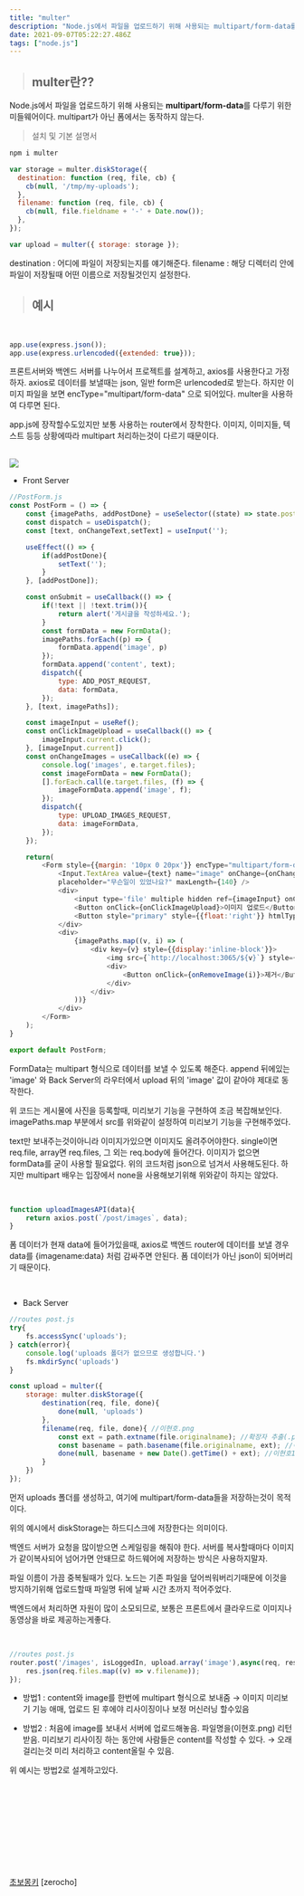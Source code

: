 ```yaml
---
title: "multer"
description: "Node.js에서 파일을 업로드하기 위해 사용되는 multipart/form-data를 다루기 위한 미들웨어이다."
date: 2021-09-07T05:22:27.486Z
tags: ["node.js"]
---
```

>## multer란??

Node.js에서 파일을 업로드하기 위해 사용되는 **multipart/form-data**를 다루기 위한 미들웨어이다. multipart가 아닌 폼에서는 동작하지 않는다.

> 설치 및 기본 설명서

```js
npm i multer
```

```js
var storage = multer.diskStorage({
  destination: function (req, file, cb) {
    cb(null, '/tmp/my-uploads');
  },
  filename: function (req, file, cb) {
    cb(null, file.fieldname + '-' + Date.now());
  },
});

var upload = multer({ storage: storage });
```
destination : 어디에 파일이 저장되는지를 얘기해준다.
filename : 해당 디렉터리 안에 파일이 저장될때 어떤 이름으로 저장될것인지 설정한다.

> ## 예시

<br />

```js
app.use(express.json());
app.use(express.urlencoded({extended: true}));
```

프론트서버와 백엔드 서버를 나누어서 프로젝트를 설계하고, axios를 사용한다고 가정하자. 
axios로 데이터를 보낼때는 json, 일반 form은 urlencoded로 받는다. 하지만 이미지 파일을 보면 encType="multipart/form-data" 으로 되어있다. multer을 사용하여 다루면 된다.

app.js에 장작할수도있지만 보통 사용하는 router에서 장착한다. 이미지, 이미지들, 텍스트 등등 상황에따라 multipart 처리하는것이 다르기 때문이다.

<br />

<img src="https://media.vlpt.us/images/bbio3o/post/ed9f0295-74be-46d1-bb32-4fbd19d72abe/Present%20with%20ease%20(2).jpg" />

<br />

* Front Server

```js
//PostForm.js
const PostForm = () => {
    const {imagePaths, addPostDone} = useSelector((state) => state.post);
    const dispatch = useDispatch();
    const [text, onChangeText,setText] = useInput('');

    useEffect(() => {
        if(addPostDone){
            setText('');
        }
    }, [addPostDone]);

    const onSubmit = useCallback(() => {
        if(!text || !text.trim()){
            return alert('게시글을 작성하세요.');
        }
        const formData = new FormData();
        imagePaths.forEach((p) => {
            formData.append('image', p)
        });
        formData.append('content', text);
        dispatch({
            type: ADD_POST_REQUEST,
            data: formData,
        });
    }, [text, imagePaths]);

    const imageInput = useRef();
    const onClickImageUpload = useCallback(() => {
        imageInput.current.click();
    }, [imageInput.current])
    const onChangeImages = useCallback((e) => {
        console.log('images', e.target.files);
        const imageFormData = new FormData();
        [].forEach.call(e.target.files, (f) => {
            imageFormData.append('image', f);
        });
        dispatch({
            type: UPLOAD_IMAGES_REQUEST,
            data: imageFormData,
        });
    });

    return(
        <Form style={{margin: '10px 0 20px'}} encType="multipart/form-data" onFinish={onSubmit}>
            <Input.TextArea value={text} name="image" onChange={onChangeText} 
            placeholder="무슨일이 있었나요?" maxLength={140} />
            <div>
                <input type='file' multiple hidden ref={imageInput} onChange={onChangeImages}/>
                <Button onClick={onClickImageUpload}>이미지 업로드</Button>
                <Button style="primary" style={{float:'right'}} htmlType="submit">짹짹</Button>
            </div>
            <div>
                {imagePaths.map((v, i) => (
                    <div key={v} style={{display:'inline-block'}}>
                        <img src={`http://localhost:3065/${v}`} style={{width:'200px'}} alt={v} />
                        <div>
                            <Button onClick={onRemoveImage(i)}>제거</Button>
                        </div>
                    </div>
                ))}
            </div>
        </Form>
    );
}

export default PostForm;
```
FormData는 multipart 형식으로 데이터를 보낼 수 있도록 해준다. append 뒤에있는 'image' 와 Back Server의 라우터에서 upload 뒤의 'image' 값이 같아야 제대로 동작한다.

위 코드는 게시물에 사진을 등록할때, 미리보기 기능을 구현하여 조금 복잡해보인다. imagePaths.map 부분에서 src를 위와같이 설정하여 미리보기 기능을 구현해주었다.

text만 보내주는것이아니라 이미지가있으면 이미지도 올려주어야한다.
single이면 req.file, array면 req.files, 그 외는 req.body에 들어간다.
이미지가 없으면 formData를 굳이 사용할 필요없다. 위의 코드처럼 json으로 넘겨서 사용해도된다.
하지만 multipart  배우는 입장에서 none을 사용해보기위해 위와같이 하지는 않았다.

<br />

```js
function uploadImagesAPI(data){
    return axios.post(`/post/images`, data);
}
```
폼 데이터가 현재 data에 들어가있을때, axios로 백엔드 router에 데이터를 보낼 경우 data를 {imagename:data} 처럼 감싸주면 안된다. 폼 데이터가 아닌 json이 되어버리기 때문이다.

<br />


* Back Server

```js
//routes post.js
try{
    fs.accessSync('uploads');
} catch(error){
    console.log('uploads 폴더가 없으므로 생성합니다.')
    fs.mkdirSync('uploads')
}

const upload = multer({
    storage: multer.diskStorage({
        destination(req, file, done){
            done(null, 'uploads')
        },
        filename(req, file, done){ //이현호.png
            const ext = path.extname(file.originalname); //확장자 추출(.png)
            const basename = path.basename(file.originalname, ext); //이름 추출(이현호)
            done(null, basename + new Date().getTime() + ext); //이현호12346765.png
        }
    })
});
```
먼저 uploads 폴더를 생성하고, 여기에 multipart/form-data들을 저장하는것이 목적이다.

위의 예시에서 diskStorage는 하드디스크에 저장한다는 의미이다.

백엔드 서버가 요청을 많이받으면 스케일링을 해줘야 한다. 서버를 복사할때마다 이미지가 같이복사되어 넘어가면 안돼므로 하드웨어에 저장하는 방식은 사용하지말자.

파일 이름이 가끔 중복될때가 있다. 노드는 기존 파일을 덮어씌워버리기때문에 이것을 방지하기위해 업로드할때 파일명 뒤에 날짜 시간 초까지 적어주었다.

백엔드에서 처리하면 자원이 많이 소모되므로, 보통은 프론트에서 클라우드로 이미지나 동영상을 바로 제공하는게좋다.

<br />

```js
//routes post.js
router.post('/images', isLoggedIn, upload.array('image'),async(req, res, next) => {
    res.json(req.files.map((v) => v.filename));
});
```

* 방법1 : content와 image를 한번에 multipart 형식으로  보내줌 → 이미지 미리보기 기능 애매, 업로드 된 후에야 리사이징이나 보정 머신러닝 할수있음

* 방법2 : 처음에 image를 보내서 서버에 업로드해놓음. 파일명을(이현호.png) 리턴받음. 미리보기 리사이징 하는 동안에 사람들은 content를 작성할 수 있다.  → 오래걸리는것 미리 처리하고 content올릴 수 있음.

위 예시는 방법2로 설계하고있다.

<br />


<br /><br /><br /><br /><br /><br /><br />

[초보몽키](https://wayhome25.github.io/nodejs/2017/02/21/nodejs-15-file-upload/) [zerocho]